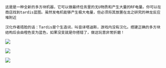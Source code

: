     这是是一种全新的多方块机器，它可以做最终任务里的无U物质和产生大量的RF电量。你可以在商店找到tardis蓝图。虽然发电机能够产生极大电量，但必须将其放置在龙之研究的神龙反应堆附近

    汉化作者捂脸的话：Tardis是个生造词，叫音译塔迪斯，游戏内没有汉化。搭建正确的多方块结构后会由橙色变为蓝色，如果没变就是你搭错了，做这玩意非常折磨！

![](base.png)

![](cutout.png)

![](tardis.png)

